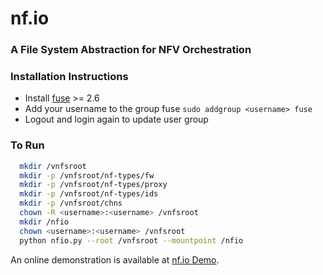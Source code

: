 # nf.io
### A File System Abstraction for NFV Orchestration

### Installation Instructions

* Install [fuse](http://fuse.sourceforge.net/) >= 2.6 
* Add your username to the group fuse `sudo addgroup <username> fuse`
* Logout and login again to update user group

### To Run

```bash
  mkdir /vnfsroot
  mkdir -p /vnfsroot/nf-types/fw
  mkdir -p /vnfsroot/nf-types/proxy
  mkdir -p /vnfsroot/nf-types/ids
  mkdir -p /vnfsroot/chns
  chown -R <username>:<username> /vnfsroot
  mkdir /nfio
  chown <username>:<username> /vnfsroot
  python nfio.py --root /vnfsroot --mountpoint /nfio
```

An online demonstration is available at <a href="http://faizulbari.github.io/nf.io/" target="_blank">nf.io Demo</a>.
